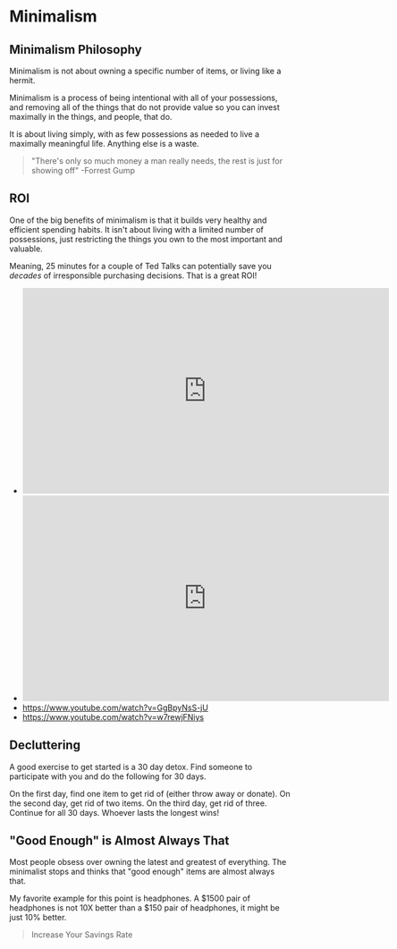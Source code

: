 # Minimalism

## Minimalism Philosophy

Minimalism is not about owning a specific number of items, or living like a hermit.

Minimalism is a process of being intentional with all of your possessions, and removing all of the things that do not provide value so you can invest maximally in the things, and people, that do.

It is about living simply, with as few possessions as needed to live a maximally meaningful life. Anything else is a waste.

>"There's only so much money a man really needs, the rest is just for showing off" -Forrest Gump

## ROI

One of the big benefits of minimalism is that it builds very healthy and efficient spending habits. It isn't about living with a limited number of possessions, just restricting the things you own to the most important and valuable. 

Meaning, 25 minutes for a couple of Ted Talks can potentially save you *decades* of irresponsible purchasing decisions. That is a great ROI!

- <iframe width="655" height="368" src="https://www.youtube.com/embed/w7rewjFNiys" title="YouTube video player" frameborder="0" allow="accelerometer; autoplay; clipboard-write; encrypted-media; gyroscope; picture-in-picture" allowfullscreen></iframe>
- <iframe width="655" height="368" src="https://www.youtube.com/embed/GgBpyNsS-jU" title="YouTube video player" frameborder="0" allow="accelerometer; autoplay; clipboard-write; encrypted-media; gyroscope; picture-in-picture" allowfullscreen></iframe>
- https://www.youtube.com/watch?v=GgBpyNsS-jU
- https://www.youtube.com/watch?v=w7rewjFNiys

## Decluttering

A good exercise to get started is a 30 day detox. Find someone to participate with you and do the following for 30 days.

On the first day, find one item to get rid of (either throw away or donate). On the second day, get rid of two items. On the third day, get rid of three. Continue for all 30 days. Whoever lasts the longest wins!

## "Good Enough" is Almost Always That

Most people obsess over owning the latest and greatest of everything. The minimalist stops and thinks that "good enough" items are almost always that. 

My favorite example for this point is headphones. A $1500 pair of headphones is not 10X better than a $150 pair of headphones, it might be just 10% better.

>Increase Your Savings Rate